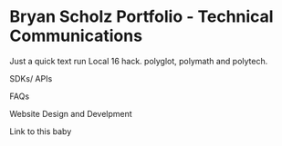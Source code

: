 # Bryan Scholz Portfolio - Technical Communications
Just a quick text run
Local 16 hack. polyglot, polymath and polytech.

SDKs/ APIs


FAQs


Website Design and Develpment


Link to this baby 

